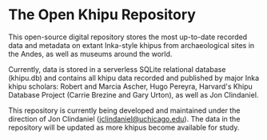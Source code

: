 # The Open Khipu Repository

This open-source digital repository stores the most up-to-date recorded data and metadata on extant Inka-style khipus from archaeological sites in the Andes, as well as museums around the world.

Currently, data is stored in a serverless SQLite relational database (khipu.db) and contains all khipu data recorded and published by major Inka khipu scholars: Robert and Marcia Ascher, Hugo Pereyra, Harvard's Khipu Database Project (Carrie Brezine and Gary Urton), as well as Jon Clindaniel.

This repository is currently being developed and maintained under the direction of Jon Clindaniel (jclindaniel@uchicago.edu). The data in the repository will be updated as more khipus become available for study.
